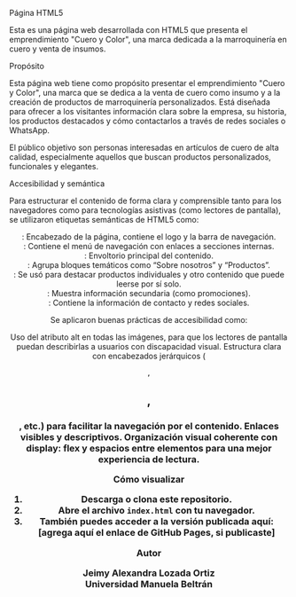 Página HTML5

Esta es una página web desarrollada con HTML5 que presenta el emprendimiento "Cuero y Color", una marca dedicada a la marroquinería en cuero y venta de insumos.

Propósito

Esta página web tiene como propósito presentar el emprendimiento "Cuero y Color", una marca que se dedica a la venta de cuero como insumo y a la creación de productos de marroquinería personalizados. Está diseñada para ofrecer a los visitantes información clara sobre la empresa, su historia, los productos destacados y cómo contactarlos a través de redes sociales o WhatsApp.

El público objetivo son personas interesadas en artículos de cuero de alta calidad, especialmente aquellos que buscan productos personalizados, funcionales y elegantes.


Accesibilidad y semántica

Para estructurar el contenido de forma clara y comprensible tanto para los navegadores como para tecnologías asistivas (como lectores de pantalla), se utilizaron etiquetas semánticas de HTML5 como:

<header>: Encabezado de la página, contiene el logo y la barra de navegación.
<nav>: Contiene el menú de navegación con enlaces a secciones internas.
<main>: Envoltorio principal del contenido.
<section>: Agrupa bloques temáticos como “Sobre nosotros” y “Productos”.
<article>: Se usó para destacar productos individuales y otro contenido que puede leerse por sí solo.
<aside>: Muestra información secundaria (como promociones).
<footer>: Contiene la información de contacto y redes sociales.
  
Se aplicaron buenas prácticas de accesibilidad como:

Uso del atributo alt en todas las imágenes, para que los lectores de pantalla puedan describirlas a usuarios con discapacidad visual.
Estructura clara con encabezados jerárquicos (<h1>, <h2>, <h3>, etc.) para facilitar la navegación por el contenido.
Enlaces visibles y descriptivos.
Organización visual coherente con display: flex y espacios entre elementos para una mejor experiencia de lectura.

Cómo visualizar

1. Descarga o clona este repositorio.
2. Abre el archivo `index.html` con tu navegador.
3. También puedes acceder a la versión publicada aquí: [agrega aquí el enlace de GitHub Pages, si publicaste]

Autor

Jeimy Alexandra Lozada Ortiz  
Universidad Manuela Beltrán
